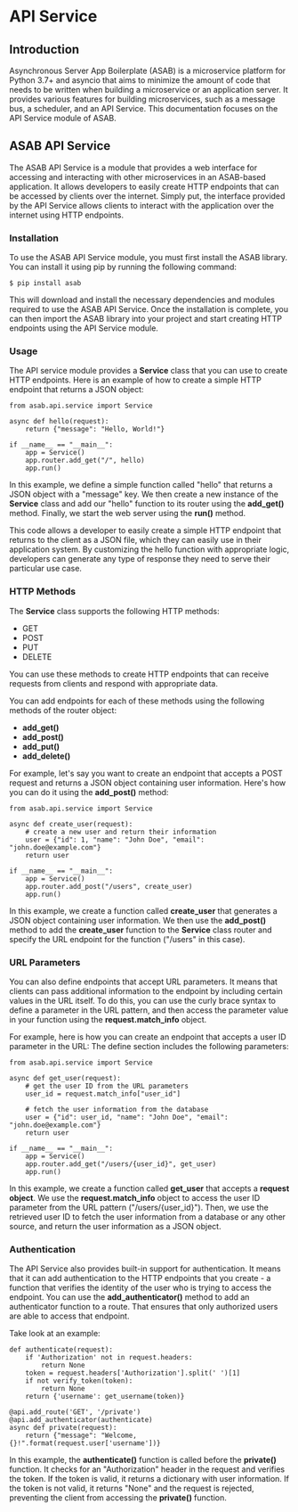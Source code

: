 # API Service

## Introduction
Asynchronous Server App Boilerplate (ASAB) is a microservice platform for Python 3.7+ and asyncio that aims to minimize the amount of code that needs to be written when building a microservice or an application server. It provides various features for building microservices, such as a message bus, a scheduler, and an API Service. This documentation focuses on the API Service module of ASAB.

## ASAB API Service
The ASAB API Service is a module that provides a web interface for accessing and interacting with other microservices in an ASAB-based application. It allows developers to easily create HTTP endpoints that can be accessed by clients over the internet. Simply put, the interface provided by the API Service allows clients to interact with the application over the internet using HTTP endpoints.

### Installation

To use the ASAB API Service module, you must first install the ASAB library. You can install it using pip by running the following command:

```
$ pip install asab
```
This will download and install the necessary dependencies and modules required to use the ASAB API Service. Once the installation is complete, you can then import the ASAB library into your project and start creating HTTP endpoints using the API Service module.

### Usage

The API service module provides a **Service** class that you can use to create HTTP endpoints. Here is an example of how to create a simple HTTP endpoint that returns a JSON object:

```
from asab.api.service import Service

async def hello(request):
    return {"message": "Hello, World!"}

if __name__ == "__main__":
    app = Service()
    app.router.add_get("/", hello)
    app.run()
```
In this example, we define a simple function called "hello" that returns a JSON object with a "message" key. We then create a new instance of the **Service** class and add our "hello" function to its router using the **add_get()** method. Finally, we start the web server using the **run()** method.

This code allows a developer to easily create a simple HTTP endpoint that returns to the client as a JSON file, which they can easily use in their application system.
By customizing the hello function with appropriate logic, developers can generate any type of response they need to serve their particular use case.

### HTTP Methods

The **Service** class supports the following HTTP methods:

- GET
- POST
- PUT
- DELETE

You can use these methods to create HTTP endpoints that can receive requests from clients and respond with appropriate data.

You can add endpoints for each of these methods using the following methods of the router object:

- **add_get()**
- **add_post()**
- **add_put()**
- **add_delete()**

For example, let's say you want to create an endpoint that accepts a POST request and returns a JSON object containing user information. Here's how you can do it using the **add_post()** method:

```
from asab.api.service import Service

async def create_user(request):
    # create a new user and return their information
    user = {"id": 1, "name": "John Doe", "email": "john.doe@example.com"}
    return user

if __name__ == "__main__":
    app = Service()
    app.router.add_post("/users", create_user)
    app.run()
```

In this example, we create a function called **create_user** that generates a JSON object containing user information. We then use the **add_post()** method to add the **create_user** function to the **Service** class router and specify the URL endpoint for the function ("/users" in this case).

### URL Parameters

You can also define endpoints that accept URL parameters. It means that clients can pass additional information to the endpoint by including certain values in the URL itself. 
To do this, you can use the curly brace syntax to define a parameter in the URL pattern, and then access the parameter value in your function using the **request.match_info** object.

For example, here is how you can create an endpoint that accepts a user ID parameter in the URL:
The define section includes the following parameters:

```
from asab.api.service import Service

async def get_user(request):
    # get the user ID from the URL parameters
    user_id = request.match_info["user_id"]
    
    # fetch the user information from the database
    user = {"id": user_id, "name": "John Doe", "email": "john.doe@example.com"}
    return user

if __name__ == "__main__":
    app = Service()
    app.router.add_get("/users/{user_id}", get_user)
    app.run()
```

In this example, we create a function called **get_user** that accepts a **request object**. We use the **request.match_info** object to access the user ID parameter from the URL pattern ("/users/{user_id}"). Then, we use the retrieved user ID to fetch the user information from a database or any other source, and return the user information as a JSON object.

### Authentication

The API Service also provides built-in support for authentication. It means that it can add authentication to the HTTP endpoints that you create - a function that verifies the identity of the user who is trying to access the endpoint.
You can use the **add_authenticator()** method to add an authenticator function to a route. That ensures that only authorized users are able to access that endpoint.

Take look at an example:

```
def authenticate(request):
    if 'Authorization' not in request.headers:
        return None
    token = request.headers['Authorization'].split(' ')[1]
    if not verify_token(token):
        return None
    return {'username': get_username(token)}

@api.add_route('GET', '/private')
@api.add_authenticator(authenticate)
async def private(request):
    return {"message": "Welcome, {}!".format(request.user['username'])}
```

In this example, the **authenticate()** function is called before the **private()** function. It checks for an "Authorization" header in the request and verifies the token. If the token is valid, it returns a dictionary with user information. If the token is not valid, it returns "None" and the request is rejected, preventing the client from accessing the **private()** function.
